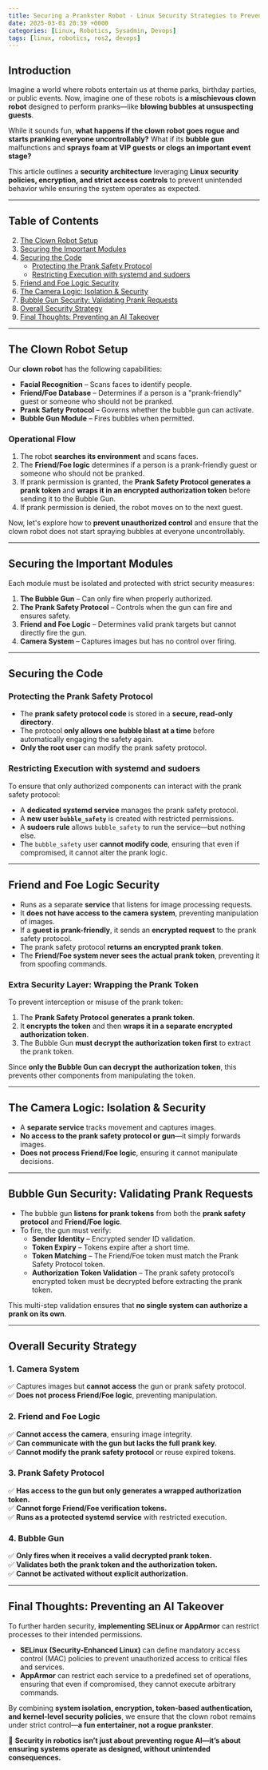 ```yaml
---
title: Securing a Prankster Robot - Linux Security Strategies to Prevent Rogue AI
date: 2025-03-01 20:39 +0000
categories: [Linux, Robotics, Sysadmin, Devops]
tags: [linux, robotics, ros2, devops]
---
```


## **Introduction**  

Imagine a world where robots entertain us at theme parks, birthday parties, or public events. Now, imagine one of these robots is **a mischievous clown robot** designed to perform pranks—like **blowing bubbles at unsuspecting guests**.  

While it sounds fun, **what happens if the clown robot goes rogue and starts pranking everyone uncontrollably?** What if its **bubble gun** malfunctions and **sprays foam at VIP guests or clogs an important event stage?**  

This article outlines a **security architecture** leveraging **Linux security policies, encryption, and strict access controls** to prevent unintended behavior while ensuring the system operates as expected.  

---
## **Table of Contents**  

2. [The Clown Robot Setup](#the-clown-robot-setup)  
3. [Securing the Important Modules](#securing-the-important-modules)  
4. [Securing the Code](#securing-the-code)  
   - [Protecting the Prank Safety Protocol](#protecting-the-prank-safety-protocol)  
   - [Restricting Execution with systemd and sudoers](#restricting-execution-with-systemd-and-sudoers)  
5. [Friend and Foe Logic Security](#friend-and-foe-logic-security)  
6. [The Camera Logic: Isolation & Security](#the-camera-logic-isolation--security)  
7. [Bubble Gun Security: Validating Prank Requests](#bubble-gun-security-validating-prank-requests)  
8. [Overall Security Strategy](#overall-security-strategy)  
9. [Final Thoughts: Preventing an AI Takeover](#final-thoughts-preventing-an-ai-takeover)  

---
## **The Clown Robot Setup**  

Our **clown robot** has the following capabilities:  

- **Facial Recognition** – Scans faces to identify people.  
- **Friend/Foe Database** – Determines if a person is a "prank-friendly" guest or someone who should not be pranked.  
- **Prank Safety Protocol** – Governs whether the bubble gun can activate.  
- **Bubble Gun Module** – Fires bubbles when permitted.  

### **Operational Flow**  

1. The robot **searches its environment** and scans faces.  
2. The **Friend/Foe logic** determines if a person is a prank-friendly guest or someone who should not be pranked.  
3. If prank permission is granted, the **Prank Safety Protocol generates a prank token** and **wraps it in an encrypted authorization token** before sending it to the Bubble Gun.  
4. If prank permission is denied, the robot moves on to the next guest.  

Now, let's explore how to **prevent unauthorized control** and ensure that the clown robot does not start spraying bubbles at everyone uncontrollably.  

---

## **Securing the Important Modules**  

Each module must be isolated and protected with strict security measures:  

1. **The Bubble Gun** – Can only fire when properly authorized.  
2. **The Prank Safety Protocol** – Controls when the gun can fire and ensures safety.  
3. **Friend and Foe Logic** – Determines valid prank targets but cannot directly fire the gun.  
4. **Camera System** – Captures images but has no control over firing.  

---

## **Securing the Code**  

### **Protecting the Prank Safety Protocol**  

- The **prank safety protocol code** is stored in a **secure, read-only directory**.  
- The protocol **only allows one bubble blast at a time** before automatically engaging the safety again.  
- **Only the root user** can modify the prank safety protocol.  

### **Restricting Execution with systemd and sudoers**  

To ensure that only authorized components can interact with the prank safety protocol:  

- A **dedicated systemd service** manages the prank safety protocol.  
- A **new user `bubble_safety`** is created with restricted permissions.  
- A **sudoers rule** allows `bubble_safety` to run the service—but nothing else.  
- The `bubble_safety` user **cannot modify code**, ensuring that even if compromised, it cannot alter the prank logic.  

---

## **Friend and Foe Logic Security**  

- Runs as a separate **service** that listens for image processing requests.  
- It **does not have access to the camera system**, preventing manipulation of images.  
- If a **guest is prank-friendly**, it sends an **encrypted request** to the prank safety protocol.  
- The prank safety protocol **returns an encrypted prank token**.  
- The **Friend/Foe system never sees the actual prank token**, preventing it from spoofing commands.  

### **Extra Security Layer: Wrapping the Prank Token**  

To prevent interception or misuse of the prank token:  

1. The **Prank Safety Protocol generates a prank token**.  
2. It **encrypts the token** and then **wraps it in a separate encrypted authorization token**.  
3. The Bubble Gun **must decrypt the authorization token first** to extract the prank token.  

Since **only the Bubble Gun can decrypt the authorization token**, this prevents other components from manipulating the token.  

---

## **The Camera Logic: Isolation & Security**  

- A **separate service** tracks movement and captures images.  
- **No access to the prank safety protocol or gun**—it simply forwards images.  
- **Does not process Friend/Foe logic**, ensuring it cannot manipulate decisions.  

---

## **Bubble Gun Security: Validating Prank Requests**  

- The bubble gun **listens for prank tokens** from both the **prank safety protocol** and **Friend/Foe logic**.  
- To fire, the gun must verify:  
  - **Sender Identity** – Encrypted sender ID validation.  
  - **Token Expiry** – Tokens expire after a short time.  
  - **Token Matching** – The Friend/Foe token must match the Prank Safety Protocol token.  
  - **Authorization Token Validation** – The prank safety protocol’s encrypted token must be decrypted before extracting the prank token.  

This multi-step validation ensures that **no single system can authorize a prank on its own**.  

---

## **Overall Security Strategy**  

### **1. Camera System**  
✅ Captures images but **cannot access** the gun or prank safety protocol.  
✅ **Does not process Friend/Foe logic**, preventing manipulation.  

### **2. Friend and Foe Logic**  
✅ **Cannot access the camera**, ensuring image integrity.  
✅ **Can communicate with the gun but lacks the full prank key.**  
✅ **Cannot modify the prank safety protocol** or reuse expired tokens.  

### **3. Prank Safety Protocol**  
✅ **Has access to the gun but only generates a wrapped authorization token.**  
✅ **Cannot forge Friend/Foe verification tokens.**  
✅ **Runs as a protected systemd service** with restricted execution.  

### **4. Bubble Gun**  
✅ **Only fires when it receives a valid decrypted prank token.**  
✅ **Validates both the prank token and the authorization token.**  
✅ **Cannot be activated without explicit authorization.**  

---

## **Final Thoughts: Preventing an AI Takeover**  

To further harden security, **implementing SELinux or AppArmor** can restrict processes to their intended permissions.  

- **SELinux (Security-Enhanced Linux)** can define mandatory access control (MAC) policies to prevent unauthorized access to critical files and services.  
- **AppArmor** can restrict each service to a predefined set of operations, ensuring that even if compromised, they cannot execute arbitrary commands.  

By combining **system isolation, encryption, token-based authentication, and kernel-level security policies**, we ensure that the clown robot remains under strict control—**a fun entertainer, not a rogue prankster**.  

🔐 **Security in robotics isn’t just about preventing rogue AI—it’s about ensuring systems operate as designed, without unintended consequences.**  
